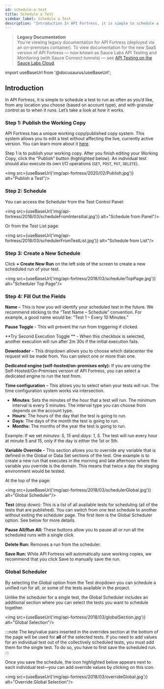 ```yaml
---
id: schedule-a-test
title: Schedule a Test
sidebar_label: Schedule a Test
description: "Introduction In API Fortress, it is simple to schedule a test to run as often as you’d like, from any location you choose (based on account type), and with granular control as to when it runs. Let’s take a look at how it works. Step 1: Publish the Working Copy API Fortress has a unique."
---
```


<head>
  <meta name="robots" content="noindex" />
</head>

>**Legacy Documentation**<br/>You're viewing legacy documentation for API Fortress (deployed via an on-premises container). To view documentation for the new SaaS version of API Fortress &#8212; now known as Sauce Labs API Testing and Monitoring (with Sauce Connect tunnels) &#8212; see [API Testing on the Sauce Labs Cloud](/api-testing/).

import useBaseUrl from '@docusaurus/useBaseUrl';

## Introduction

In API Fortress, it is simple to schedule a test to run as often as you’d like, from any location you choose (based on account type), and with granular control as to when it runs. Let’s take a look at how it works.

### Step 1: Publish the Working Copy

API Fortress has a unique working copy/published copy system. This system allows you to edit a test without affecting the live, currently active version. You can learn more about it [here](/api-testing/on-prem/learn-more/the-working-copy-published-tests).

Step 1 is to publish your working copy. After you finish editing your Working Copy, click the "Publish" button (highlighted below). An individual test should also execute its own I/O operations (`GET`, `POST`, `PUT`, `DELETE`).

<img src={useBaseUrl('img/api-fortress/2020/02/Publish.jpg')} alt="Publish a Test"/>

### Step 2: Schedule

You can access the Scheduler from the Test Control Panel:

<img src={useBaseUrl('img/api-fortress/2018/03/scheduleFromIntersitial.jpg')} alt="Schedule from Panel"/>

Or from the Test List page:

<img src={useBaseUrl('img/api-fortress/2018/03/schedulerFromTestList.jpg')} alt="Schedule from List"/>

### Step 3: Create a New Schedule

Click **+ Create New Run** on the left side of the screen to create a new scheduled run of your test.

<img src={useBaseUrl('img/api-fortress/2018/03/schedulerTopPage.jpg')} alt="Scheduler Top Page"/>

### Step 4: Fill Out the Fields

**Name** – This is how you will identify your scheduled test in the future. We recommend sticking to the “Test Name – Schedule” convention. For example, a good name would be: “Test 1 – Every 10 Minutes.”

**Pause Toggle** - This will prevent the run from triggering if clicked.

**Try Second Execution Toggle  ** - When this checkbox is selected, another execution will run after 2m 30s if the initial execution fails.

**Downloader** – This dropdown allows you to choose which datacenter the request will be made from. You can select one or more than one.

**Dedicated engine (self-hosted/on-premises only):** If you are using the Self-Hosted/On-Premises version of API Fortress, you can select a dedicated engine to run the test from.

**Time configuration** – This allows you to select when your tests will run. The time configuration system works via intersection.
* **Minutes**: Sets the minutes of the hour that a test will run. The minimum interval is every 5 minutes. The interval type you can choose from depends on the account type.
* **Hours:** The hours of the day that the test is going to run.
* **Days:** The days of the month the test is going to run.
* **Months:** The months of the year the test is going to run.

Example: If we set _minutes: 5, 15_ and _days: 1, 5._ The test will run every hour at minute 5 and 15, only if the day is either the 1st or 5th.

**Variable Override** – This section allows you to override any variable that is defined in the Global or Data Set sections of the test. One example is to create a new run that executes in the morning and late afternoon where the variable you override is the domain. This means that twice a day the staging environment would be tested.

At the top of the page:

<img src={useBaseUrl('img/api-fortress/2018/03/schedulerGlobal.jpg')} alt="Global Scheduler"/>

**Test** (drop down): This is a list of all available tests for scheduling (all of the tests that are published). You can switch from one test schedule to another without exiting the scheduler page. The first item is the Global Scheduler option. See below for more details.

**Pause All/Run All:** These buttons allow you to pause all or run all the scheduled runs with a single click.

**Delete Run:** Removes a run from the scheduler.

**Save Run:** While API Fortress will automatically save working copies, we recommend that you click Save to manually save the run.


### Global Scheduler

By selecting the Global option from the Test dropdown you can schedule a unified run for all, or some of the tests available in the project.

Unlike the scheduler for a single test, the Global Scheduler includes an additional section where you can select the tests you want to schedule together.

<img src={useBaseUrl('img/api-fortress/2018/03/globalSection.jpg')} alt="Global Selection"/>

:::note
The key/value pairs inserted in the overrides section at the bottom of the page will be used for **all** of the selected tests. If you need to add values for an individual test out of the collectively scheduled tests, you must add them for the single test. To do so, you have to first save the scheduled run.
:::

Once you save the schedule, the icon highlighted below appears next to each individual test—you can add override values by clicking on this icon.

<img src={useBaseUrl('img/api-fortress/2018/03/overrideGlobal.jpg')} alt="Override Global Selection"/>
